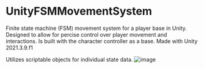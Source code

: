 # UnityFSMMovementSystem

Finite state machine (FSM) movement system for a player base in Unity. Designed to allow for percise control over player movement and interactions. Is built with the character controller as a base. Made with Unity 2021.3.9.f1 

Utilizes scriptable objects for individual state data.
![image](https://github.com/EmmyVoita/UnityFSMMovementSystem/assets/82542924/4e1dcf6d-80c6-46da-96dc-4f1011356c6b)

